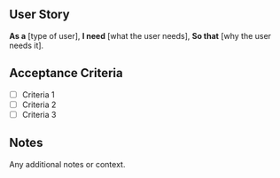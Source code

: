 ## User Story

**As a** [type of user],
**I need** [what the user needs],
**So that** [why the user needs it].

## Acceptance Criteria
- [ ] Criteria 1
- [ ] Criteria 2
- [ ] Criteria 3

## Notes
Any additional notes or context.
